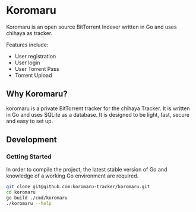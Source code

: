 # Koromaru

Koromaru is an open source BitTorrent Indexer written in Go and uses chihaya as tracker.

Features include:

- User registration
- User login
- User Torrent Pass
- Torrent Upload

## Why Koromaru?

koromaru is a private BitTorrent tracker for the chihaya Tracker. It is written in Go and uses SQLite as a database. It is designed to be light, fast, secure and easy to set up.

## Development

### Getting Started

In order to compile the project, the latest stable version of Go and knowledge of a working Go environment are required.

```bash
git clone git@github.com:koromaru-tracker/koromaru.git
cd koromaru
go build ./cmd/koromaru
./koromaru --help
```
